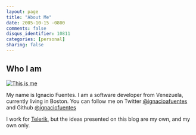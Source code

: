 ```yaml
---
layout: page
title: "About Me"
date: 2005-10-15 -0800
comments: false
disqus_identifier: 10811
categories: [personal]
sharing: false
---
```


## Who I am

[![This is me](https://en.gravatar.com/userimage/29134182/aa03d46edf2478d2300b2c162fa798e9.jpg?size=200)](https://en.gravatar.com/userimage/29134182/aa03d46edf2478d2300b2c162fa798e9.jpg?size=200)

My name is Ignacio Fuentes. I am a software developer from Venezuela, currently living in Boston. You can follow me on Twitter [@ignacioafuentes](https://twitter.com/ignacioafuentes)
and Github [@ignaciofuentes](https://github.com/ignaciofuentes)

I work for [Telerik](http://www.telerik.com), but the ideas presented on this blog are my own, and my own only.

